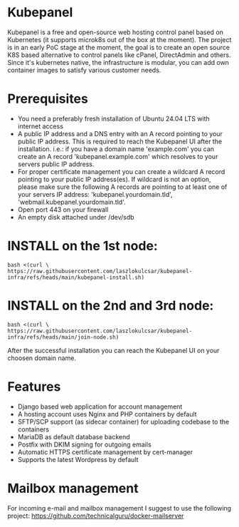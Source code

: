 # Kubepanel

Kubepanel is a free and open-source web hosting control panel based on Kubernetes (it supports microk8s out of the box at the moment).
The project is in an early PoC stage at the moment, the goal is to create an open source K8S based alternative to control panels like cPanel, DirectAdmin and others.
Since it's kubernetes native, the infrastructure is modular, you can add own container images to satisfy various customer needs.

# Prerequisites

- You need a preferably fresh installation of Ubuntu 24.04 LTS with internet access 
- A public IP address and a DNS entry with an A record pointing to your public IP address. This is required to reach the Kubepanel UI after the installation. i.e.: if you have a domain name 'example.com' you can create an A record 'kubepanel.example.com' which resolves to your servers public IP address.
- For proper certificate management you can create a wildcard A record pointing to your public IP address(es). If wildcard is not an option, please make sure the following A records are pointing to at least one of your servers IP address: 'kubepanel.yourdomain.tld', 'webmail.kubepanel.yourdomain.tld'.
- Open port 443 on your firewall
- An empty disk attached under /dev/sdb
  
# INSTALL on the 1st node:

```
bash <(curl \
https://raw.githubusercontent.com/laszlokulcsar/kubepanel-infra/refs/heads/main/kubepanel-install.sh)
```
# INSTALL on the 2nd and 3rd node:

```
bash <(curl \
https://raw.githubusercontent.com/laszlokulcsar/kubepanel-infra/refs/heads/main/join-node.sh)
```

After the successful installation you can reach the Kubepanel UI on your choosen domain name.


# Features

- Django based web application for account management
- A hosting account uses Nginx and PHP containers by default
- SFTP/SCP support (as sidecar container) for uploading codebase to the containers
- MariaDB as default database backend
- Postfix with DKIM signing for outgoing emails
- Automatic HTTPS certificate management by cert-manager
- Supports the latest Wordpress by default

# Mailbox management

For incoming e-mail and mailbox management I suggest to use the following project: https://github.com/technicalguru/docker-mailserver
